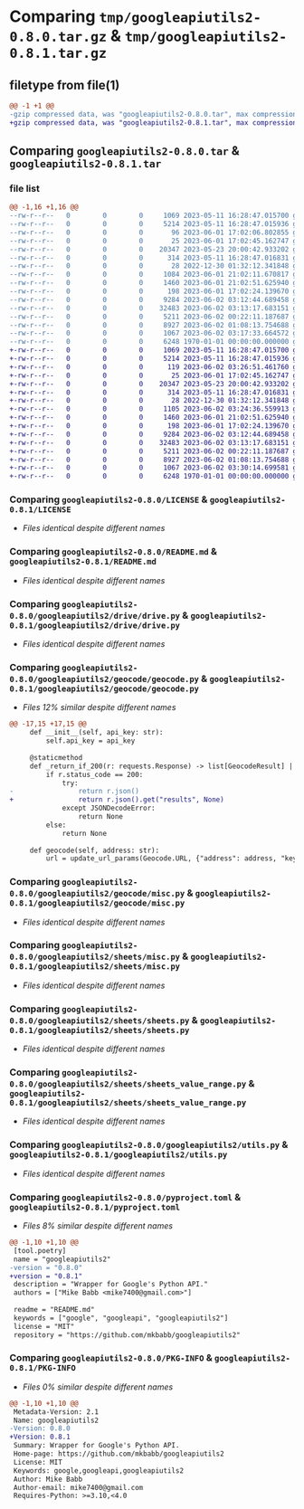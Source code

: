 # Comparing `tmp/googleapiutils2-0.8.0.tar.gz` & `tmp/googleapiutils2-0.8.1.tar.gz`

## filetype from file(1)

```diff
@@ -1 +1 @@
-gzip compressed data, was "googleapiutils2-0.8.0.tar", max compression
+gzip compressed data, was "googleapiutils2-0.8.1.tar", max compression
```

## Comparing `googleapiutils2-0.8.0.tar` & `googleapiutils2-0.8.1.tar`

### file list

```diff
@@ -1,16 +1,16 @@
--rw-r--r--   0        0        0     1069 2023-05-11 16:28:47.015700 googleapiutils2-0.8.0/LICENSE
--rw-r--r--   0        0        0     5214 2023-05-11 16:28:47.015936 googleapiutils2-0.8.0/README.md
--rw-r--r--   0        0        0       96 2023-06-01 17:02:06.802855 googleapiutils2-0.8.0/googleapiutils2/__init__.py
--rw-r--r--   0        0        0       25 2023-06-01 17:02:45.162747 googleapiutils2-0.8.0/googleapiutils2/drive/__init__.py
--rw-r--r--   0        0        0    20347 2023-05-23 20:00:42.933202 googleapiutils2-0.8.0/googleapiutils2/drive/drive.py
--rw-r--r--   0        0        0      314 2023-05-11 16:28:47.016831 googleapiutils2-0.8.0/googleapiutils2/drive/misc.py
--rw-r--r--   0        0        0       28 2022-12-30 01:32:12.341848 googleapiutils2-0.8.0/googleapiutils2/geocode/__init__.py
--rw-r--r--   0        0        0     1084 2023-06-01 21:02:11.670817 googleapiutils2-0.8.0/googleapiutils2/geocode/geocode.py
--rw-r--r--   0        0        0     1460 2023-06-01 21:02:51.625940 googleapiutils2-0.8.0/googleapiutils2/geocode/misc.py
--rw-r--r--   0        0        0      198 2023-06-01 17:02:24.139670 googleapiutils2-0.8.0/googleapiutils2/sheets/__init__.py
--rw-r--r--   0        0        0     9284 2023-06-02 03:12:44.689458 googleapiutils2-0.8.0/googleapiutils2/sheets/misc.py
--rw-r--r--   0        0        0    32483 2023-06-02 03:13:17.683151 googleapiutils2-0.8.0/googleapiutils2/sheets/sheets.py
--rw-r--r--   0        0        0     5211 2023-06-02 00:22:11.187687 googleapiutils2-0.8.0/googleapiutils2/sheets/sheets_value_range.py
--rw-r--r--   0        0        0     8927 2023-06-02 01:08:13.754688 googleapiutils2-0.8.0/googleapiutils2/utils.py
--rw-r--r--   0        0        0     1067 2023-06-02 03:17:33.664572 googleapiutils2-0.8.0/pyproject.toml
--rw-r--r--   0        0        0     6248 1970-01-01 00:00:00.000000 googleapiutils2-0.8.0/PKG-INFO
+-rw-r--r--   0        0        0     1069 2023-05-11 16:28:47.015700 googleapiutils2-0.8.1/LICENSE
+-rw-r--r--   0        0        0     5214 2023-05-11 16:28:47.015936 googleapiutils2-0.8.1/README.md
+-rw-r--r--   0        0        0      119 2023-06-02 03:26:51.461760 googleapiutils2-0.8.1/googleapiutils2/__init__.py
+-rw-r--r--   0        0        0       25 2023-06-01 17:02:45.162747 googleapiutils2-0.8.1/googleapiutils2/drive/__init__.py
+-rw-r--r--   0        0        0    20347 2023-05-23 20:00:42.933202 googleapiutils2-0.8.1/googleapiutils2/drive/drive.py
+-rw-r--r--   0        0        0      314 2023-05-11 16:28:47.016831 googleapiutils2-0.8.1/googleapiutils2/drive/misc.py
+-rw-r--r--   0        0        0       28 2022-12-30 01:32:12.341848 googleapiutils2-0.8.1/googleapiutils2/geocode/__init__.py
+-rw-r--r--   0        0        0     1105 2023-06-02 03:24:36.559913 googleapiutils2-0.8.1/googleapiutils2/geocode/geocode.py
+-rw-r--r--   0        0        0     1460 2023-06-01 21:02:51.625940 googleapiutils2-0.8.1/googleapiutils2/geocode/misc.py
+-rw-r--r--   0        0        0      198 2023-06-01 17:02:24.139670 googleapiutils2-0.8.1/googleapiutils2/sheets/__init__.py
+-rw-r--r--   0        0        0     9284 2023-06-02 03:12:44.689458 googleapiutils2-0.8.1/googleapiutils2/sheets/misc.py
+-rw-r--r--   0        0        0    32483 2023-06-02 03:13:17.683151 googleapiutils2-0.8.1/googleapiutils2/sheets/sheets.py
+-rw-r--r--   0        0        0     5211 2023-06-02 00:22:11.187687 googleapiutils2-0.8.1/googleapiutils2/sheets/sheets_value_range.py
+-rw-r--r--   0        0        0     8927 2023-06-02 01:08:13.754688 googleapiutils2-0.8.1/googleapiutils2/utils.py
+-rw-r--r--   0        0        0     1067 2023-06-02 03:30:14.699581 googleapiutils2-0.8.1/pyproject.toml
+-rw-r--r--   0        0        0     6248 1970-01-01 00:00:00.000000 googleapiutils2-0.8.1/PKG-INFO
```

### Comparing `googleapiutils2-0.8.0/LICENSE` & `googleapiutils2-0.8.1/LICENSE`

 * *Files identical despite different names*

### Comparing `googleapiutils2-0.8.0/README.md` & `googleapiutils2-0.8.1/README.md`

 * *Files identical despite different names*

### Comparing `googleapiutils2-0.8.0/googleapiutils2/drive/drive.py` & `googleapiutils2-0.8.1/googleapiutils2/drive/drive.py`

 * *Files identical despite different names*

### Comparing `googleapiutils2-0.8.0/googleapiutils2/geocode/geocode.py` & `googleapiutils2-0.8.1/googleapiutils2/geocode/geocode.py`

 * *Files 12% similar despite different names*

```diff
@@ -17,15 +17,15 @@
     def __init__(self, api_key: str):
         self.api_key = api_key
 
     @staticmethod
     def _return_if_200(r: requests.Response) -> list[GeocodeResult] | None:
         if r.status_code == 200:
             try:
-                return r.json()
+                return r.json().get("results", None)
             except JSONDecodeError:
                 return None
         else:
             return None
 
     def geocode(self, address: str):
         url = update_url_params(Geocode.URL, {"address": address, "key": self.api_key})
```

### Comparing `googleapiutils2-0.8.0/googleapiutils2/geocode/misc.py` & `googleapiutils2-0.8.1/googleapiutils2/geocode/misc.py`

 * *Files identical despite different names*

### Comparing `googleapiutils2-0.8.0/googleapiutils2/sheets/misc.py` & `googleapiutils2-0.8.1/googleapiutils2/sheets/misc.py`

 * *Files identical despite different names*

### Comparing `googleapiutils2-0.8.0/googleapiutils2/sheets/sheets.py` & `googleapiutils2-0.8.1/googleapiutils2/sheets/sheets.py`

 * *Files identical despite different names*

### Comparing `googleapiutils2-0.8.0/googleapiutils2/sheets/sheets_value_range.py` & `googleapiutils2-0.8.1/googleapiutils2/sheets/sheets_value_range.py`

 * *Files identical despite different names*

### Comparing `googleapiutils2-0.8.0/googleapiutils2/utils.py` & `googleapiutils2-0.8.1/googleapiutils2/utils.py`

 * *Files identical despite different names*

### Comparing `googleapiutils2-0.8.0/pyproject.toml` & `googleapiutils2-0.8.1/pyproject.toml`

 * *Files 8% similar despite different names*

```diff
@@ -1,10 +1,10 @@
 [tool.poetry]
 name = "googleapiutils2"
-version = "0.8.0"
+version = "0.8.1"
 description = "Wrapper for Google's Python API."
 authors = ["Mike Babb <mike7400@gmail.com>"]
 
 readme = "README.md"
 keywords = ["google", "googleapi", "googleapiutils2"]
 license = "MIT"
 repository = "https://github.com/mkbabb/googleapiutils2"
```

### Comparing `googleapiutils2-0.8.0/PKG-INFO` & `googleapiutils2-0.8.1/PKG-INFO`

 * *Files 0% similar despite different names*

```diff
@@ -1,10 +1,10 @@
 Metadata-Version: 2.1
 Name: googleapiutils2
-Version: 0.8.0
+Version: 0.8.1
 Summary: Wrapper for Google's Python API.
 Home-page: https://github.com/mkbabb/googleapiutils2
 License: MIT
 Keywords: google,googleapi,googleapiutils2
 Author: Mike Babb
 Author-email: mike7400@gmail.com
 Requires-Python: >=3.10,<4.0
```


